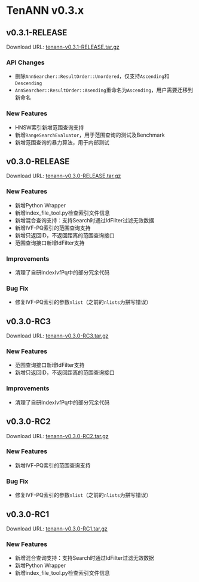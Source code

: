 # TenANN v0.3.x

## v0.3.1-RELEASE
Download URL: [tenann-v0.3.1-RELEASE.tar.gz](https://mirrors.tencent.com/repository/generic/doris_thirdparty/tenann-v0.3.1-RELEASE.tar.gz)

### API Changes
- 删除`AnnSearcher::ResultOrder::Unordered`，仅支持`Ascending`和`Descending`
- `AnnSearcher::ResultOrder::Asending`重命名为`Ascending`，用户需要迁移到新命名

### New Features

- HNSW索引新增范围查询支持
- 新增`RangeSearchEvaluator`，用于范围查询的测试及Benchmark
- 新增范围查询的暴力算法，用于内部测试

## v0.3.0-RELEASE
Download URL: [tenann-v0.3.0-RELEASE.tar.gz](https://mirrors.tencent.com/repository/generic/doris_thirdparty/tenann-v0.3.0-RELEASE.tar.gz)

### New Features

- 新增Python Wrapper
- 新增index_file_tool.py检查索引文件信息
- 新增混合查询支持：支持Search时通过IdFilter过滤无效数据
- 新增IVF-PQ索引的范围查询支持
- 新增只返回ID，不返回距离的范围查询接口
- 范围查询接口新增IdFilter支持

### Improvements
- 清理了自研IndexIvfPq中的部分冗余代码

### Bug Fix
- 修复IVF-PQ索引的参数`nlist`（之前的`nlists`为拼写错误）

## v0.3.0-RC3
Download URL: [tenann-v0.3.0-RC3.tar.gz](https://mirrors.tencent.com/repository/generic/doris_thirdparty/tenann-v0.3.0-RC3.tar.gz)

### New Features
- 范围查询接口新增IdFilter支持
- 新增只返回ID，不返回距离的范围查询接口

### Improvements
- 清理了自研IndexIvfPq中的部分冗余代码

## v0.3.0-RC2
Download URL: [tenann-v0.3.0-RC2.tar.gz](https://mirrors.tencent.com/repository/generic/doris_thirdparty/tenann-v0.3.0-RC2.tar.gz)

###  New Features
- 新增IVF-PQ索引的范围查询支持

### Bug Fix
- 修复IVF-PQ索引的参数`nlist`（之前的`nlists`为拼写错误）

## v0.3.0-RC1
Download URL: [tenann-v0.3.0-RC1.tar.gz](https://mirrors.tencent.com/repository/generic/doris_thirdparty/tenann-v0.3.0-RC1.tar.gz)

###  New Features
- 新增混合查询支持：支持Search时通过IdFilter过滤无效数据
- 新增Python Wrapper
- 新增index_file_tool.py检查索引文件信息
